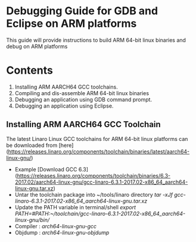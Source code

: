 # Debugging Guide for GDB and Eclipse on ARM platforms
This guide will provide instructions to build ARM 64-bit linux binaries and debug on ARM platforms

# Contents

1.	Installing ARM AARCH64 GCC toolchains.
2.  Compiling and dis-assemble ARM 64-bit linux binaries
3.	Debugging an application using GDB command prompt.
4.	Debugging an application using Eclipse.


## Installing ARM AARCH64 GCC Toolchain
The latest Linaro Linux GCC toolchains for ARM 64-bit linux platforms can be downloaded from [here] (https://releases.linaro.org/components/toolchain/binaries/latest/aarch64-linux-gnu/)
* Example [Download GCC 6.3] (https://releases.linaro.org/components/toolchain/binaries/6.3-2017.02/aarch64-linux-gnu/gcc-linaro-6.3.1-2017.02-x86_64_aarch64-linux-gnu.tar.xz)
* Untar the toolchain package into ~/tools/linaro directory _*tar -xJf gcc-linaro-6.3.1-2017.02-x86_64_aarch64-linux-gnu.tar.xz*_
* Update the PATH variable in terminal/shell  *export PATH=#PATH:~/toolchain/gcc-linaro-6.3.1-2017.02-x86_64_aarch64-linux-gnu/bin/*
* Compiler : _*arch64-linux-gnu-gcc*_
* Objdump  : _*arch64-linux-gnu-objdump*_



